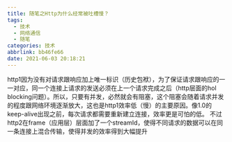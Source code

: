 ```yaml
---
title: 随笔之Http为什么经常被吐槽慢？
tags:
  - 技术
  - 网络通信
  - 随笔
categories: 技术
abbrlink: bb46fe66
date: 2021-06-03 20:18:21
---
```

http1因为没有对请求跟响应加上唯一标识（历史包袱），为了保证请求跟响应的一一对应，同一个连接上请求的发送必须在上一个请求完成之后（http层面的hol blocking问题）。所以，只要有并发，必然就会有阻塞，这个阻塞会随着请求并发的程度跟网络环境逐渐放大，这也是http1效率低（慢）的主要原因。像1.0的keep-alive出现之前，每次请求都需要重新建立连接，效率更是可怕的低。
不过http2在frame（应用层）层面加了一个streamId，使得不同请求的数据可以在同一条连接上混合传输，使得并发的效率得到大幅提升

